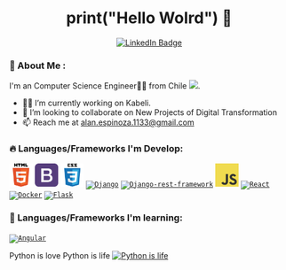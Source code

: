<div id="hi" align="center">
  <h1>
   print("Hello Wolrd") 👋
  </h1>
</div>
<div id="badges" align="center">
  <a href="https://www.linkedin.com/in/alan-lorca-espinoza-003907114/">
    <img src="https://img.shields.io/badge/LinkedIn-blue?style=for-the-badge&logo=linkedin&logoColor=white" alt="LinkedIn Badge"/>
  </a>
</div>



### 🚀 About Me :
I'm an Computer Science Engineer🧑‍💻 from Chile <img src="https://images.emojiterra.com/google/noto-emoji/v2.034/512px/1f1e8-1f1f1.png" width="30">.

- 🧑‍💻 I’m currently working on Kabeli.
- 👯 I’m looking to collaborate on New Projects of Digital Transformation
- 📫 Reach me at alan.espinoza.1133@gmail.com

### 🔥 Languages/Frameworks I'm Develop:
<code><a href="https://en.wikipedia.org/wiki/HTML"><img alt="HTML 5" title="HTML 5" src="https://raw.githubusercontent.com/github/explore/80688e429a7d4ef2fca1e82350fe8e3517d3494d/topics/html/html.png" height="42"></a></code>
<code><a href="https://getbootstrap.com"><img alt="Bootstrap" title="Bootstrap" src="https://raw.githubusercontent.com/github/explore/80688e429a7d4ef2fca1e82350fe8e3517d3494d/topics/bootstrap/bootstrap.png" height="42"></a></code>
<code><a href="https://www.w3.org/Style/CSS/Overview.en.html"><img alt="CSS 3" title="CSS 3" src="https://raw.githubusercontent.com/github/explore/80688e429a7d4ef2fca1e82350fe8e3517d3494d/topics/css/css.png" height="42"></a></code>
<code><a href="https://www.djangoproject.com/"><img alt="Django" title="Django" src="https://static.djangoproject.com/img/logos/django-logo-negative.1d528e2cb5fb.png" height="42"></a></code>
<code><a href="https://www.django-rest-framework.org/"><img alt="Django-rest-framework" title="Django-rest-framework" src="https://storage.caktusgroup.com/media/blog-images/drf-logo2.png" height="42"></a></code>
<code><a href="https://developer.mozilla.org/en-US/docs/Web/JavaScript"><img alt="JavaScript" title="JavaScript" src="https://raw.githubusercontent.com/github/explore/80688e429a7d4ef2fca1e82350fe8e3517d3494d/topics/javascript/javascript.png" height="42"></a></code>
<code><a href="https://en.reactjs.org/"><img alt="React" title="React" src="https://upload.wikimedia.org/wikipedia/commons/thumb/4/47/React.svg/1200px-React.svg.png" height="42"></a></code>
<code><a href="https://www.docker.com/"><img alt="Docker" title="Docker" src="https://massive.io/wp-content/uploads/2021/10/docker-logo-stacked.png" height="42"></a></code>
<code><a href="https://flask.palletsprojects.com/en/3.0.x/"><img alt="Flask" title="Flask" src="https://massive.io/wp-content/uploads/2021/10/docker-logo-stacked.png" height="42"></a></code>



### 🌱 Languages/Frameworks I'm learning:

<code><a href="https://angular.io/"><img alt="Angular" title="Angular" src="https://upload.wikimedia.org/wikipedia/commons/thumb/c/cf/Angular_full_color_logo.svg/2048px-Angular_full_color_logo.svg.png" height="42"></a></code>

<div> Python is love Python is life 
<a href="https://www.python.org/"><img alt="Python is life" title="Python is life" src="https://static.djangoproject.com/img/fundraising-heart.cd6bb84ffd33.svg" height="20"></a></div>
